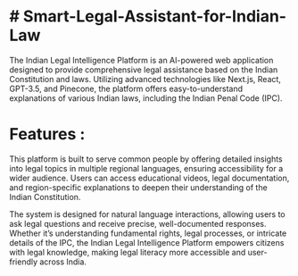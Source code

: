#  # Smart-Legal-Assistant-for-Indian-Law
 
The Indian Legal Intelligence Platform is an AI-powered web application designed to provide comprehensive legal assistance based on the Indian Constitution and laws. Utilizing advanced technologies like Next.js, React, GPT-3.5, and Pinecone, the platform offers easy-to-understand explanations of various Indian laws, including the Indian Penal Code (IPC).

# Features : 
This platform is built to serve common people by offering detailed insights into legal topics in multiple regional languages, ensuring accessibility for a wider audience. Users can access educational videos, legal documentation, and region-specific explanations to deepen their understanding of the Indian Constitution.

The system is designed for natural language interactions, allowing users to ask legal questions and receive precise, well-documented responses. Whether it’s understanding fundamental rights, legal processes, or intricate details of the IPC, the Indian Legal Intelligence Platform empowers citizens with legal knowledge, making legal literacy more accessible and user-friendly across India.

